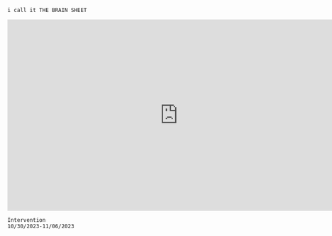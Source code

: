 ```
i call it THE BRAIN SHEET
```

<iframe width="768" height="432" src="https://miro.com/app/embed/uXjVNbm96Ts=/?pres=1&frameId=3458764568634656708&embedId=404723155047" frameborder="0" scrolling="no" allow="fullscreen; clipboard-read; clipboard-write" allowfullscreen></iframe>

```
Intervention
10/30/2023-11/06/2023
```